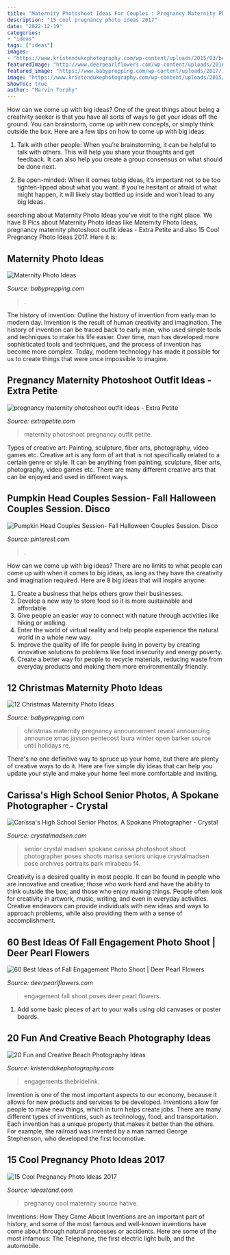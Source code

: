 ```yaml
---
title: "Maternity Photoshoot Ideas For Couples : Pregnancy Maternity Photoshoot Outfit Ideas"
description: "15 cool pregnancy photo ideas 2017"
date: "2022-12-19"
categories:
- "ideas"
tags: ["ideas"]
images:
- "https://www.kristendukephotography.com/wp-content/uploads/2015/03/beach-engagements.jpg"
featuredImage: "http://www.deerpearlflowers.com/wp-content/uploads/2016/08/Fall-Engagement-Photo-Shoot-and-Poses-Ideas-10.jpg"
featured_image: "https://www.babyprepping.com/wp-content/uploads/2017/11/d32f6866774fd43dedab0c2e8580c859.jpg"
image: "https://www.kristendukephotography.com/wp-content/uploads/2015/03/beach-engagements.jpg"
ShowToc: true
author: "Marvin Torphy"
---
```



How can we come up with big ideas?
One of the great things about being a creativity seeker is that you have all sorts of ways to get your ideas off the ground. You can brainstorm, come up with new concepts, or simply think outside the box. Here are a few tips on how to come up with big ideas:
1) Talk with other people: When you’re brainstorming, it can be helpful to talk with others. This will help you share your thoughts and get feedback. It can also help you create a group consensus on what should be done next.

2) Be open-minded: When it comes tobig ideas, it’s important not to be too tighten-lipped about what you want. If you’re hesitant or afraid of what might happen, it will likely stay bottled up inside and won’t lead to any big Ideas.

	

		
searching about Maternity Photo Ideas you've visit to the right place. We have 8 Pics about Maternity Photo Ideas like Maternity Photo Ideas, pregnancy maternity photoshoot outfit ideas - Extra Petite and also 15 Cool Pregnancy Photo Ideas 2017. Here it is:
		
    
## Maternity Photo Ideas

<img loading=lazy src="https://www.babyprepping.com/wp-content/uploads/2017/11/d32f6866774fd43dedab0c2e8580c859.jpg" onerror="this.onerror=null;this.src='https://tse1.mm.bing.net/th?id=OIP.FNohoM3gOHYOKr8UsRw1pAHaLH&amp;pid=15.1';" alt="Maternity Photo Ideas">

_Source: babyprepping.com_

>. 

	

The history of invention: Outline the history of invention from early man to modern day.
Invention is the result of human creativity and imagination. The history of invention can be traced back to early man, who used simple tools and techniques to make his life easier. Over time, man has developed more sophisticated tools and techniques, and the process of invention has become more complex. Today, modern technology has made it possible for us to create things that were once impossible to imagine.

    
## Pregnancy Maternity Photoshoot Outfit Ideas - Extra Petite

<img loading=lazy src="https://10dlq823u3q32ztyku1fnglg-wpengine.netdna-ssl.com/wp-content/uploads/2018/07/Lace_Luce1805182-96-edited-e1532565673702.jpg" onerror="this.onerror=null;this.src='https://tse3.mm.bing.net/th?id=OIP.nhPV_JgMX59wXDyk21gXgQHaLG&amp;pid=15.1';" alt="pregnancy maternity photoshoot outfit ideas - Extra Petite">

_Source: extrapetite.com_

>maternity photoshoot pregnancy outfit petite. 

	

Types of creative art: Painting, sculpture, fiber arts, photography, video games etc.
Creative art is any form of art that is not specifically related to a certain genre or style. It can be anything from painting, sculpture, fiber arts, photography, video games etc. There are many different creative arts that can be enjoyed and used in different ways.

    
## Pumpkin Head Couples Session- Fall Halloween Couples Session. Disco

<img loading=lazy src="https://i.pinimg.com/736x/c4/5b/fc/c45bfc96fdf4366ce61639b03cf04d86.jpg" onerror="this.onerror=null;this.src='https://tse2.mm.bing.net/th?id=OIP.bT4YBeL7re4tm_mB19I2ggHaLG&amp;pid=15.1';" alt="Pumpkin Head Couples Session- Fall Halloween Couples Session. Disco">

_Source: pinterest.com_

>. 

	

How can we come up with big ideas?
There are no limits to what people can come up with when it comes to big ideas, as long as they have the creativity and imagination required. Here are 8 big ideas that will inspire anyone:
1. Create a business that helps others grow their businesses. 
2. Develop a new way to store food so it is more sustainable and affordable. 
3. Give people an easier way to connect with nature through activities like hiking or walking. 
4. Enter the world of virtual reality and help people experience the natural world in a whole new way. 
5. Improve the quality of life for people living in poverty by creating innovative solutions to problems like food insecurity and energy poverty. 
6. Create a better way for people to recycle materials, reducing waste from everyday products and making them more environmentally friendly. 

    
## 12 Christmas Maternity Photo Ideas

<img loading=lazy src="http://www.babyprepping.com/wp-content/uploads/2017/12/2fe7eec7df30b03afb2ca60d3ea0e79c.jpg" onerror="this.onerror=null;this.src='https://tse4.mm.bing.net/th?id=OIP.HKYh2I5PoHQjXMhhhqFvFwHaJ4&amp;pid=15.1';" alt="12 Christmas Maternity Photo Ideas">

_Source: babyprepping.com_

>christmas maternity pregnancy announcement reveal announcing announce xmas jayson pentecost laura winter open barker source until holidays re. 

	

There's no one definitive way to spruce up your home, but there are plenty of creative ways to do it. Here are five simple diy ideas that can help you update your style and make your home feel more comfortable and inviting.

    
## Carissa&#039;s High School Senior Photos, A Spokane Photographer - Crystal

<img loading=lazy src="http://www.crystalmadsen.com/wp-content/uploads/2012/09/Girls-Senior-Photo-Ideas-Spokane_0011-682x1024.jpg" onerror="this.onerror=null;this.src='https://tse3.mm.bing.net/th?id=OIP.UQQu7TrGzKATcKiPp2bt8gHaLH&amp;pid=15.1';" alt="Carissa&#039;s High School Senior Photos, A Spokane Photographer - Crystal">

_Source: crystalmadsen.com_

>senior crystal madsen spokane carissa photoshoot shoot photographer poses shoots marisa seniors unique crystalmadsen pose archives portraits park mirabeau f4. 

	

Creativity is a desired quality in most people. It can be found in people who are innovative and creative; those who work hard and have the ability to think outside the box; and those who enjoy making things. People often look for creativity in artwork, music, writing, and even in everyday activities. Creative endeavors can provide individuals with new ideas and ways to approach problems, while also providing them with a sense of accomplishment.

    
## 60 Best Ideas Of Fall Engagement Photo Shoot | Deer Pearl Flowers

<img loading=lazy src="http://www.deerpearlflowers.com/wp-content/uploads/2016/08/Fall-Engagement-Photo-Shoot-and-Poses-Ideas-10.jpg" onerror="this.onerror=null;this.src='https://tse2.mm.bing.net/th?id=OIP.Dt7kAXgmwjlWmFE3yoBvfgHaLH&amp;pid=15.1';" alt="60 Best Ideas of Fall Engagement Photo Shoot | Deer Pearl Flowers">

_Source: deerpearlflowers.com_

>engagement fall shoot poses deer pearl flowers. 

	

1) Add some basic pieces of art to your walls using old canvases or poster boards.

    
## 20 Fun And Creative Beach Photography Ideas

<img loading=lazy src="https://www.kristendukephotography.com/wp-content/uploads/2015/03/beach-engagements.jpg" onerror="this.onerror=null;this.src='https://tse2.mm.bing.net/th?id=OIP.RSVSqouTF9PTF5fDD0uOqAHaLH&amp;pid=15.1';" alt="20 Fun and Creative Beach Photography Ideas">

_Source: kristendukephotography.com_

>engagements thebridelink. 

	

Invention is one of the most important aspects to our economy, because it allows for new products and services to be developed. Inventions allow for people to make new things, which in turn helps create jobs. There are many different types of inventions, such as technology, food, and transportation. Each invention has a unique property that makes it better than the others. For example, the railroad was invented by a man named George Stephenson, who developed the first locomotive.

    
## 15 Cool Pregnancy Photo Ideas 2017

<img loading=lazy src="https://ideastand.com/wp-content/uploads/2014/11/pregnancy-photo-ideas/11-cool-pregnancy-photo-ideas.jpg" onerror="this.onerror=null;this.src='https://tse3.mm.bing.net/th?id=OIP.PH-nrj7pYGLcAD8ionDNTAHaLK&amp;pid=15.1';" alt="15 Cool Pregnancy Photo Ideas 2017">

_Source: ideastand.com_

>pregnancy cool maternity source hative. 

	

Inventions: How They Came About
Inventions are an important part of history, and some of the most famous and well-known inventions have come about through natural processes or accidents. Here are some of the most infamous: The Telephone, the first electric light bulb, and the automobile.

